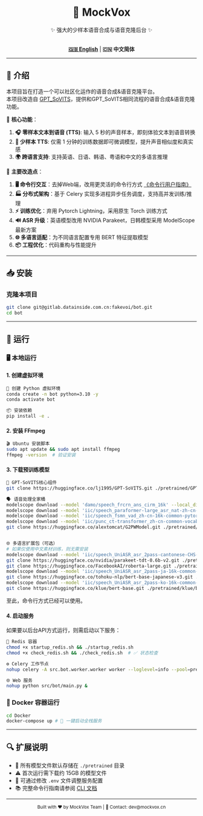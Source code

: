 <div align="center">

<h1>🎤 MockVox</h1>

✨ 强大的少样本语音合成与语音克隆后台 ✨<br><br>

[**🇬🇧 English**](../../README.md) | **🇨🇳 中文简体**

</div>

---

## 🚀 介绍

本项目旨在打造一个可以社区化运作的语音合成&语音克隆平台。  
本项目改造自 [GPT_SoVITS](https://github.com/RVC-Boss/GPT-SoVITS)，提供和GPT_SoVITS相同流程的语音合成&语音克隆功能。  

🌟 **核心功能**：

1. **🎧 零样本文本到语音 (TTS)**: 输入 5 秒的声音样本，即刻体验文本到语音转换
2. **🧠 少样本 TTS**: 仅需 1 分钟的训练数据即可微调模型，提升声音相似度和真实感
3. **🌍 跨语言支持**: 支持英语、日语、韩语、粤语和中文的多语言推理

🔧 **主要改造点**：

1. **🖥️ 命令行交互**：去掉Web端，改用更灵活的命令行方式 [《命令行用户指南》](./cli.md)
2. **🏭 分布式架构**：基于 Celery 实现多进程异步任务调度，支持高并发训练/推理
3. **⚡ 训练优化**：弃用 Pytorch Lightning，采用原生 Torch 训练方式
4. **🔊 ASR 升级**：英语模型改用 NVIDIA Parakeet，日韩模型采用 ModelScope 最新方案
5. **🌐 多语言适配**：为不同语言配置专用 BERT 特征提取模型
6. **📦 工程优化**：代码重构与性能提升

---

## 📥 安装

### 克隆本项目

```bash
git clone git@gitlab.datainside.com.cn:fakevoi/bot.git
cd bot
```

---

## 🚀 运行

### 🖥️ 本地运行

#### 1. 创建虚拟环境

```bash
🐍 创建 Python 虚拟环境
conda create -n bot python=3.10 -y
conda activate bot

📦 安装依赖
pip install -e . 
```

#### 2. 安装 FFmpeg

```bash
🎬 Ubuntu 安装脚本
sudo apt update && sudo apt install ffmpeg
ffmpeg -version  # 验证安装
```

#### 3. 下载预训练模型

```bash
🔧 GPT-SoVITS核心组件
git clone https://huggingface.co/lj1995/GPT-SoVITS.git ./pretrained/GPT-SoVITS

🗣️ 语音处理全家桶
modelscope download --model 'damo/speech_frcrn_ans_cirm_16k' --local_dir './pretrained/damo/speech_frcrn_ans_cirm_16k' #降噪
modelscope download --model 'iic/speech_paraformer-large_asr_nat-zh-cn-16k-common-vocab8404-pytorch' --local_dir './pretrained/iic/speech_paraformer-large_asr_nat-zh-cn-16k-common-vocab8404-pytorch' #普通话ASR
modelscope download --model 'iic/speech_fsmn_vad_zh-cn-16k-common-pytorch' --local_dir './pretrained/iic/speech_fsmn_vad_zh-cn-16k-common-pytorch' #端点检测
modelscope download --model 'iic/punc_ct-transformer_zh-cn-common-vocab272727-pytorch' --local_dir './pretrained/iic/punc_ct-transformer_zh-cn-common-vocab272727-pytorch' #标点恢复
git clone https://huggingface.co/alextomcat/G2PWModel.git ./pretrained/G2PWModel #词转音素


🌐 多语言扩展包（可选）
# 如果仅使用中文素材训练，则无需安装
modelscope download --model 'iic/speech_UniASR_asr_2pass-cantonese-CHS-16k-common-vocab1468-tensorflow1-online' --local_dir './pretrained/iic/speech_UniASR_asr_2pass-cantonese-CHS-16k-common-vocab1468-tensorflow1-online' #粤语ASR
git clone https://huggingface.co/nvidia/parakeet-tdt-0.6b-v2.git ./pretrained/nvidia/parakeet-tdt-0.6b-v2 #英语ASR
git clone https://huggingface.co/FacebookAI/roberta-large.git ./pretrained/FacebookAI/roberta-large #英语BERT
modelscope download --model 'iic/speech_UniASR_asr_2pass-ja-16k-common-vocab93-tensorflow1-offline'  --local_dir './pretrained/iic/speech_UniASR_asr_2pass-ja-16k-common-vocab93-tensorflow1-offline' #日语ASR
git clone https://huggingface.co/tohoku-nlp/bert-base-japanese-v3.git ./pretrained/tohoku-nlp/bert-base-japanese-v3 #日语BERT
modelscope download --model 'iic/speech_UniASR_asr_2pass-ko-16k-common-vocab6400-tensorflow1-offline' --local_dir './pretrained/iic/speech_UniASR_asr_2pass-ko-16k-common-vocab6400-tensorflow1-offline' #韩语ASR
git clone https://huggingface.co/klue/bert-base.git ./pretrained/klue/bert-base #韩语BERT
```

至此，命令行方式已经可以使用。

#### 4. 启动服务

如果要以后台API方式运行，则需启动以下服务：

```bash
🐳 Redis 容器
chmod +x startup_redis.sh && ./startup_redis.sh
chmod +x check_redis.sh && ./check_redis.sh  # ✅ 状态检查

⚙️ Celery 工作节点
nohup celery -A src.bot.worker.worker worker --loglevel=info --pool=prefork --concurrency=1 &

🌐 Web 服务
nohup python src/bot/main.py &
```

### 🐳 Docker 容器运行

```bash
cd Docker
docker-compose up # 🚢 一键启动全栈服务
```

---

## 🔍 扩展说明

- 📁 所有模型文件默认存储在 `./pretrained` 目录
- ⚠️ 首次运行需下载约 15GB 的模型文件
- 🔄 可通过修改 `.env` 文件调整服务配置
- 📚 完整命令行指南请参阅 [CLI 文档](./cli.md)

---

<div align="center">
  <sub>Built with ❤️ by MockVox Team | 📧 Contact: dev@mockvox.cn</sub>
</div>